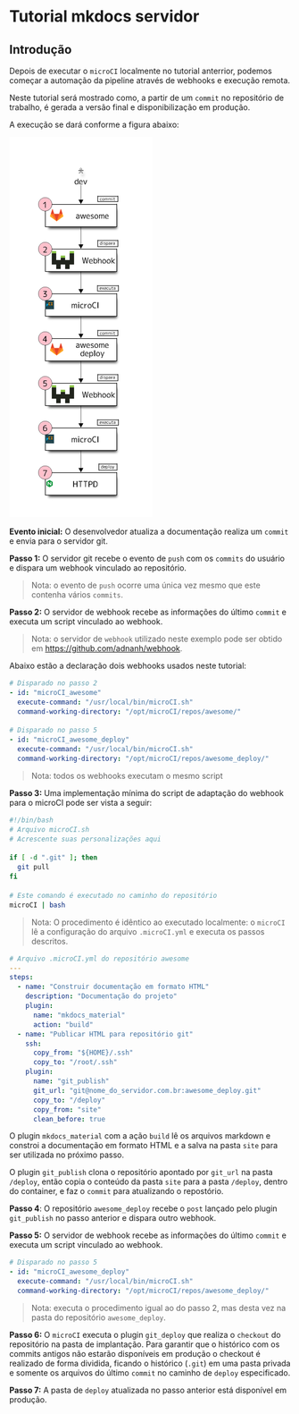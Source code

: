 # Tutorial mkdocs servidor

## Introdução

Depois de executar o `microCI` localmente no tutorial anterrior, podemos
começar a automação da pipeline através de webhooks e execução remota.

Neste tutorial será mostrado como, a partir de um `commit` no repositório de
trabalho, é gerada a versão final e disponibilização em produção. 

A execução se dará conforme a figura abaixo:

![Flowchart](awesome_flowchart.png)

**Evento inicial:** O desenvolvedor atualiza a documentação realiza um `commit`
e envia para o servidor git.


**Passo 1:** O servidor git recebe o evento de `push` com os `commits` do
usuário e dispara um webhook vinculado ao repositório.

> Nota: o evento de `push` ocorre uma única vez mesmo que este contenha vários
`commits`.

**Passo 2:** O servidor de webhook recebe as informações do último `commit` e
executa um script vinculado ao webhook.

> Nota: o servidor de `webhook` utilizado neste exemplo pode ser obtido
em <https://github.com/adnanh/webhook>.

Abaixo estão a declaração dois webhooks usados neste tutorial:

```yaml
# Disparado no passo 2
- id: "microCI_awesome"
  execute-command: "/usr/local/bin/microCI.sh"
  command-working-directory: "/opt/microCI/repos/awesome/"

# Disparado no passo 5
- id: "microCI_awesome_deploy"
  execute-command: "/usr/local/bin/microCI.sh"
  command-working-directory: "/opt/microCI/repos/awesome_deploy/"
```


> Nota: todos os webhooks executam o mesmo script

**Passo 3:** Uma implementação mínima do script de adaptação do webhook para o microCI 
pode ser vista a seguir:

```bash
#!/bin/bash
# Arquivo microCI.sh
# Acrescente suas personalizações aqui

if [ -d ".git" ]; then
  git pull
fi

# Este comando é executado no caminho do repositório
microCI | bash
```


> Nota: O procedimento é idêntico ao executado localmente: o `microCI` lê
a configuração do arquivo `.microCI.yml` e executa os passos descritos.

```yaml
# Arquivo .microCI.yml do repositório awesome
---
steps:
  - name: "Construir documentação em formato HTML"
    description: "Documentação do projeto"
    plugin:
      name: "mkdocs_material"
      action: "build"
  - name: "Publicar HTML para repositório git"
    ssh:
      copy_from: "${HOME}/.ssh"
      copy_to: "/root/.ssh"
    plugin:
      name: "git_publish"
      git_url: "git@nome_do_servidor.com.br:awesome_deploy.git"
      copy_to: "/deploy"
      copy_from: "site"
      clean_before: true
```

O plugin `mkdocs_material` com a ação `build` lê os arquivos markdown
e constroi a documentação em formato HTML e a salva na pasta `site` para ser
utilizada no próximo passo.

O plugin `git_publish` clona o repositório apontado por `git_url` na pasta
`/deploy`, então copia o conteúdo da pasta `site` para a pasta `/deploy`,
dentro do container, e faz o `commit` para atualizando o repostório.

**Passo 4**: O repositório `awesome_deploy` recebe o `post` lançado pelo
plugin `git_publish` no passo anterior e dispara outro webhook.

**Passo 5:** O servidor de webhook recebe as informações do último `commit` e
executa um script vinculado ao webhook.

```yaml
# Disparado no passo 5
- id: "microCI_awesome_deploy"
  execute-command: "/usr/local/bin/microCI.sh"
  command-working-directory: "/opt/microCI/repos/awesome_deploy/"
```

> Nota: executa o procedimento igual ao do passo 2, mas desta vez na pasta do
repositório `awesome_deploy`.

**Passo 6:** O `microCI` executa o plugin `git_deploy` que realiza o `checkout`
do repositório na pasta de implantação. Para garantir que o histórico com os
commits antigos não estarão disponíveis em produção o checkout é realizado de
forma dividida, ficando o histórico (`.git`) em uma pasta privada e somente os
arquivos do último `commit` no caminho de `deploy` especificado.

**Passo 7:** A pasta de `deploy` atualizada no passo anterior está disponível
em produção.


